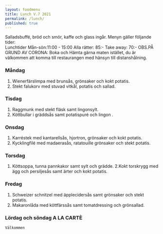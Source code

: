 ```yaml
---
layout: foodmenu
title: Lunch V.7 2021
permalink: /lunch/
published: true
---
```

Salladsbuffé, bröd och smör, kaffe och glass ingår.
Menyn gäller följande tider:  
Lunchtider  Mån-sön:11:00 - 15:00
Alla rätter: 85:- Take away: 70:-
OBS.PÅ GRUND AV CORONA: Boka och Hämta gärna maten istället, du är välkommen att komma till restaurangen med hänsyn till distanshålning.
     
                           
### Måndag
1. Wienerfärslimpa med brunsås, grönsaker och kokt potatis.
2. Stekt falukorv med stuvad vitkål, potatis och sallad.

### Tisdag
1. Raggmunk med stekt fläsk samt lingonsylt.
2. Köttbullar i gräddsås samt potatispuré och lingon .

### Onsdag
1. Karréstek med kantarellsås, hjortron, grönsaker och kokt potatis.
2. Kycklingfilé med madaerasås, ratatouille grönsaker och stekt potatis.

### Torsdag
1. Köttsoppa, tunna pannkakor samt sylt och grädde. 
2.Kokt torskrygg med ägg och persiljesås samt ärter och kokt potatis.

### Fredag  
1. Schweizer schnitzel med äpplecidersås samt grönsaker och stekt potatis.
2. Makaronlåda med köttfärssås samt tomatdressing och grönsallad.


### Lördag och söndag   A LA CARTÈ

    Välkommen
    
       
    

   
    
   
     
